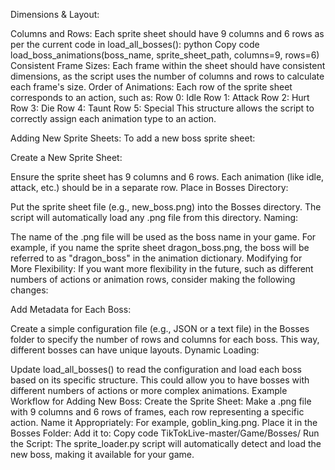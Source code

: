 Dimensions & Layout:

Columns and Rows: Each sprite sheet should have 9 columns and 6 rows as per the current code in load_all_bosses():
python
Copy code
load_boss_animations(boss_name, sprite_sheet_path, columns=9, rows=6)
Consistent Frame Sizes: Each frame within the sheet should have consistent dimensions, as the script uses the number of columns and rows to calculate each frame's size.
Order of Animations: Each row of the sprite sheet corresponds to an action, such as:
Row 0: Idle
Row 1: Attack
Row 2: Hurt
Row 3: Die
Row 4: Taunt
Row 5: Special
This structure allows the script to correctly assign each animation type to an action.

Adding New Sprite Sheets:
To add a new boss sprite sheet:

Create a New Sprite Sheet:

Ensure the sprite sheet has 9 columns and 6 rows.
Each animation (like idle, attack, etc.) should be in a separate row.
Place in Bosses Directory:

Put the sprite sheet file (e.g., new_boss.png) into the Bosses directory.
The script will automatically load any .png file from this directory.
Naming:

The name of the .png file will be used as the boss name in your game.
For example, if you name the sprite sheet dragon_boss.png, the boss will be referred to as "dragon_boss" in the animation dictionary.
Modifying for More Flexibility:
If you want more flexibility in the future, such as different numbers of actions or animation rows, consider making the following changes:

Add Metadata for Each Boss:

Create a simple configuration file (e.g., JSON or a text file) in the Bosses folder to specify the number of rows and columns for each boss. This way, different bosses can have unique layouts.
Dynamic Loading:

Update load_all_bosses() to read the configuration and load each boss based on its specific structure. This could allow you to have bosses with different numbers of actions or more complex animations.
Example Workflow for Adding New Boss:
Create the Sprite Sheet: Make a .png file with 9 columns and 6 rows of frames, each row representing a specific action.
Name it Appropriately: For example, goblin_king.png.
Place it in the Bosses Folder: Add it to:
Copy code
TikTokLive-master/Game/Bosses/
Run the Script: The sprite_loader.py script will automatically detect and load the new boss, making it available for your game.